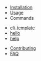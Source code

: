 - [Installation](installation.md)
- [Usage](usage.md)
- Commands
<!-- <<<PTERM-CI-COMMANDS-START>>> -->
  - [cli-template](commands/cli-template.md)
  - [hello](commands/hello.md)
  - [help](commands/help.md)
<!-- <<<PTERM-CI-COMMANDS-END>>> -->
- [Contributing](CONTRIBUTING.md)
- [FAQ](faq.md)
